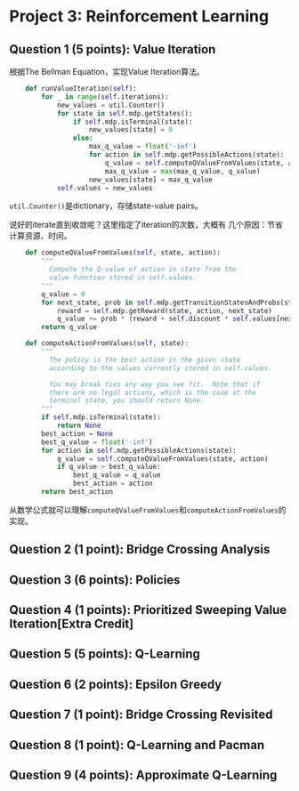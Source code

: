 # Project 3: Reinforcement Learning

## Question 1 (5 points): Value Iteration

根据The Bellman Equation，实现Value Iteration算法。

```python
    def runValueIteration(self):
        for _ in range(self.iterations):
            new_values = util.Counter()
            for state in self.mdp.getStates():
                if self.mdp.isTerminal(state):
                    new_values[state] = 0
                else:
                    max_q_value = float('-inf')
                    for action in self.mdp.getPossibleActions(state):
                        q_value = self.computeQValueFromValues(state, action)
                        max_q_value = max(max_q_value, q_value)
                    new_values[state] = max_q_value
            self.values = new_values
```

`util.Counter()`是dictionary，存储state-value pairs。

说好的iterate直到收敛呢？这里指定了iteration的次数，大概有
几个原因：节省计算资源、时间。

```python
    def computeQValueFromValues(self, state, action):
        """
          Compute the Q-value of action in state from the
          value function stored in self.values.
        """
        q_value = 0
        for next_state, prob in self.mdp.getTransitionStatesAndProbs(state, action):
            reward = self.mdp.getReward(state, action, next_state)
            q_value += prob * (reward + self.discount * self.values[next_state])
        return q_value

    def computeActionFromValues(self, state):
        """
          The policy is the best action in the given state
          according to the values currently stored in self.values.

          You may break ties any way you see fit.  Note that if
          there are no legal actions, which is the case at the
          terminal state, you should return None.
        """
        if self.mdp.isTerminal(state):
            return None
        best_action = None
        best_q_value = float('-inf')
        for action in self.mdp.getPossibleActions(state):
            q_value = self.computeQValueFromValues(state, action)
            if q_value > best_q_value:
                best_q_value = q_value
                best_action = action
        return best_action
```

从数学公式就可以理解`computeQValueFromValues`和`computeActionFromValues`的实现。

## Question 2 (1 point): Bridge Crossing Analysis
## Question 3 (6 points): Policies
## Question 4 (1 points): Prioritized Sweeping Value Iteration[Extra Credit]
## Question 5 (5 points): Q-Learning
## Question 6 (2 points): Epsilon Greedy
## Question 7 (1 point): Bridge Crossing Revisited
## Question 8 (1 point): Q-Learning and Pacman
## Question 9 (4 points): Approximate Q-Learning